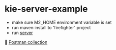 # kie-server-example

- make sure M2_HOME environment variable is set
- run maven install to 'firefighter' project
- run [server](./server/src/main/java/com/drools/server/ServerApplication.java)

:memo: [Postman collection](./firefighter/src/main/resources/docs)



